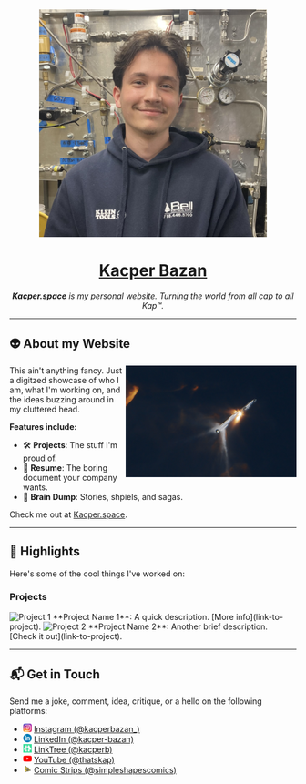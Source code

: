 <div align="center">
  <a href="https://kacper.space">
    <img src="assets/profile-picture.jpg" width="400" alt="Banner image for Kacper.space">
    <h1><strong>Kacper Bazan</strong></h1>
  </a>
</div>

<div align="center">
  <p>
    <em><strong>Kacper.space</strong> is my personal website. Turning the world from all cap to all Kap™.</em>
  </p>
</div>

---

## 👽 About my Website

<img src="assets/hot-stage.jpg" align="right" width="300" alt="Website preview">

This ain't anything fancy. Just a digitzed showcase of who I am, what I'm working on, and the ideas buzzing around in my cluttered head.

**Features include:**
- 🛠️ **Projects**: The stuff I'm proud of.
- 📄 **Resume**: The boring document your company wants.
- 🧠 **Brain Dump**: Stories, shpiels, and sagas.

Check me out at [Kacper.space](https://kacper.space).

---

## 🌟 Highlights

Here's some of the cool things I've worked on:

### Projects
<img src="assets/project1.jpg" width="600" alt="Project 1">
**Project Name 1**: A quick description. [More info](link-to-project).

<img src="assets/project2.jpg" width="600" alt="Project 2">
**Project Name 2**: Another brief description. [Check it out](link-to-project).

---

## 📬 Get in Touch

Send me a joke, comment, idea, critique, or a hello on the following platforms:

* <img src="./assets/instagram-icon.png" width="15px;"/> [Instagram (@kacperbazan_)](https://www.instagram.com/kacperbazan_)
* <img src="./assets/linkedin-icon.png" width="15px;"/> [LinkedIn (@kacper-bazan)](https://www.linkedin.com/in/kacper-bazan/)
* <img src="./assets/linktree-icon.png" width="15px;"/> [LinkTree (@kacperb)](https://www.linkedin.com/in/kacper-bazan/)
* <img src="./assets/youtube-icon.png" width="15px;"/> [YouTube (@thatskap)](https://www.linkedin.com/in/kacper-bazan/)
* <img src="./assets/simpleshapescomics-icon.jpg" width="15px;"/> [Comic Strips (@simpleshapescomics)](https://www.instagram.com/simpleshapescomics/)
